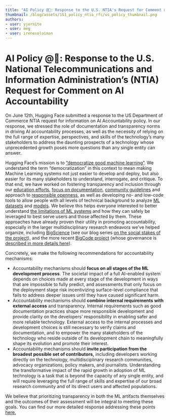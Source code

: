 ```yaml
---
title: "AI Policy @🤗: Response to the U.S. NTIA's Request for Comment on AI Accountability"
thumbnail: /blog/assets/151_policy_ntia_rfc/us_policy_thumbnail.png
authors:
- user: yjernite
- user: meg
- user: irenesolaiman
---
```


<h1> AI Policy @🤗: Response to the U.S. National Telecommunications and Information Administration’s (NTIA) Request for Comment on AI Accountability</h1> 

On June 12th, Hugging Face submitted a response to the US Department of Commerce NTIA request for information on AI Accountability policy. In our response, we stressed the role of documentation and transparency norms in driving AI accountability processes, as well as the necessity of relying on the full range of expertise, perspectives, and skills of the technology’s many stakeholders to address the daunting prospects of a technology whose unprecedented growth poses more questions than any single entity can answer.

Hugging Face’s mission is to [“democratize good machine learning”](https://huggingface.co/about). We understand the term “democratization” in this context to mean making Machine Learning systems not just easier to develop and deploy, but also easier for its many stakeholders to understand, interrogate, and critique. To that end, we have worked on fostering transparency and inclusion through our [education efforts](https://huggingface.co/learn/nlp-course/chapter1/1), [focus on documentation](https://huggingface.co/docs/hub/model-cards), [community guidelines](https://huggingface.co/blog/content-guidelines-update) and approach to [responsible openness](https://huggingface.co/blog/ethics-soc-3), as well as developing no- and low-code tools to allow people with all levels of technical background to analyze [ML datasets](https://huggingface.co/spaces/huggingface/data-measurements-tool) and [models](https://huggingface.co/spaces/society-ethics/StableBias). We believe this helps everyone interested to better understand [the limitations of ML systems](https://huggingface.co/blog/ethics-soc-2)  and how they can safely be leveraged to best serve users and those affected by them. These approaches have already proven their utility in promoting accountability, especially in the larger multidisciplinary research endeavors we’ve helped organize, including [BigScience](https://huggingface.co/bigscience) (see our blog series [on the social stakes of the project](https://montrealethics.ai/category/columns/social-context-in-llm-research/)), and the more recent [BigCode project](https://huggingface.co/bigcode) (whose governance is [described in more details here](https://huggingface.co/datasets/bigcode/governance-card)).

Concretely, we make the following recommendations for accountability mechanisms:

* Accountability mechanisms should **focus on all stages of the ML development process**. The societal impact of a full AI-enabled system depends on choices made at every stage of the development in ways that are impossible to fully predict, and assessments that only focus on the deployment stage risk incentivizing surface-level compliance that fails to address deeper issues until they have caused significant harm.
* Accountability mechanisms should **combine internal requirements with external access** and transparency. Internal requirements such as good documentation practices shape more responsible development and provide clarity on the developers’ responsibility in enabling safer and more reliable technology. External access to the internal processes and development choices is still necessary to verify claims and documentation, and to empower the many stakeholders of the technology who reside outside of its development chain to meaningfully shape its evolution and promote their interest.
* Accountability mechanisms should **invite participation from the broadest possible set of contributors,** including developers working directly on the technology, multidisciplinary research communities, advocacy organizations, policy makers, and journalists. Understanding the transformative impact of the rapid growth in adoption of ML technology is a task that is beyond the capacity of any single entity, and will require leveraging the full range of skills and expertise of our broad research community and of its direct users and affected populations.

We believe that prioritizing transparency in both the ML artifacts themselves and the outcomes of their assessment will be integral to meeting these goals. You can find our more detailed response addressing these points <a href="/blog/assets/151_policy_ntia_rfc/HF_NTIA_RFC.pdf">here.</a>

<!-- {blog_metadata} -->
<!-- {authors} -->
